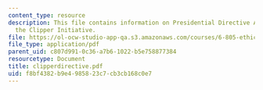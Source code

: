 ```yaml
---
content_type: resource
description: This file contains information on Presidential Directive Authorizing
  the Clipper Initiative.
file: https://ol-ocw-studio-app-qa.s3.amazonaws.com/courses/6-805-ethics-and-the-law-on-the-electronic-frontier-fall-2005/f8bf4382b9e4985823c7cb3cb168c0e7_clipperdirective.pdf
file_type: application/pdf
parent_uid: c807d991-0c36-a7b6-1022-b5e758877384
resourcetype: Document
title: clipperdirective.pdf
uid: f8bf4382-b9e4-9858-23c7-cb3cb168c0e7
---
```

